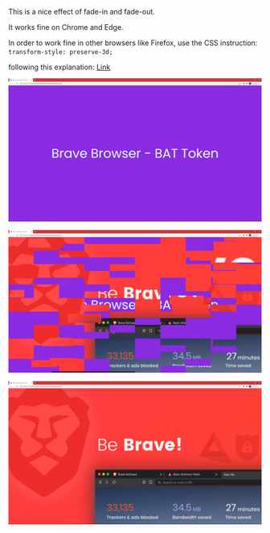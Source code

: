 This is a nice effect of fade-in and fade-out.

It works fine on Chrome and Edge.

In order to work fine in other browsers like Firefox, use the CSS instruction:
`transform-style: preserve-3d;`

following this explanation:
[Link](https://stackoverflow.com/questions/46625224/translatez-not-working-on-firefox "Link")


[![](https://github.com/fernangon/effect-fadein-fadeout/blob/main/1.jpg)](https://github.com/fernangon/effect-fadein-fadeout/blob/main/1.jpg)

[![](https://github.com/fernangon/effect-fadein-fadeout/blob/main/2.jpg)](https://github.com/fernangon/effect-fadein-fadeout/blob/main/2.jpg)

[![](https://github.com/fernangon/effect-fadein-fadeout/blob/main/3.jpg)](https://github.com/fernangon/effect-fadein-fadeout/blob/main/3.jpg)